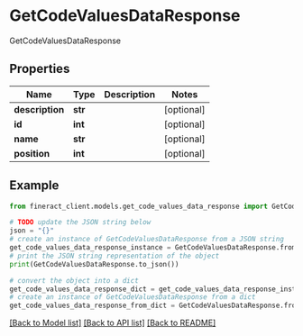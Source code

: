 # GetCodeValuesDataResponse

GetCodeValuesDataResponse

## Properties

Name | Type | Description | Notes
------------ | ------------- | ------------- | -------------
**description** | **str** |  | [optional] 
**id** | **int** |  | [optional] 
**name** | **str** |  | [optional] 
**position** | **int** |  | [optional] 

## Example

```python
from fineract_client.models.get_code_values_data_response import GetCodeValuesDataResponse

# TODO update the JSON string below
json = "{}"
# create an instance of GetCodeValuesDataResponse from a JSON string
get_code_values_data_response_instance = GetCodeValuesDataResponse.from_json(json)
# print the JSON string representation of the object
print(GetCodeValuesDataResponse.to_json())

# convert the object into a dict
get_code_values_data_response_dict = get_code_values_data_response_instance.to_dict()
# create an instance of GetCodeValuesDataResponse from a dict
get_code_values_data_response_from_dict = GetCodeValuesDataResponse.from_dict(get_code_values_data_response_dict)
```
[[Back to Model list]](../README.md#documentation-for-models) [[Back to API list]](../README.md#documentation-for-api-endpoints) [[Back to README]](../README.md)


